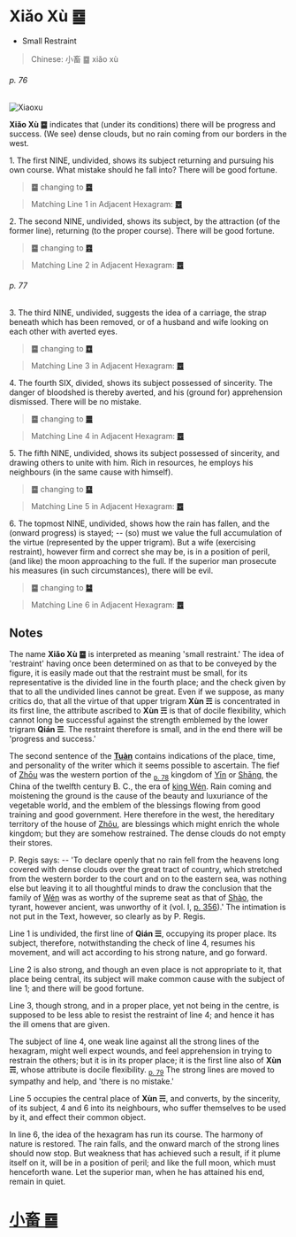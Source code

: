 # Xiǎo Xù ䷈

* Small Restraint

> Chinese: 小畜 ䷈ xiǎo xù

###### p. 76

![Xiaoxu](https://88o.io/wp-content/uploads/2018/09/09-e5b08fe7959cxiaoxu.jpg)

**Xiǎo Xù ䷈** indicates that (under its conditions) there will be progress and success. (We see) dense clouds, but no rain coming from our borders in the west.

1.<a name="9.1"></a> The first NINE, undivided, shows its subject returning and pursuing his own course. What mistake should he fall into? There will be good fortune.

> **䷈** changing to [**䷸**](e5b7bdxun.md)

> Matching Line 1 in Adjacent Hexagram: [**䷉**](e5b1a5lv.md#10.1)

2.<a name="9.2"></a> The second NINE, undivided, shows its subject, by the attraction (of the former line), returning (to the proper course). There will be good fortune.

> **䷈** changing to [**䷤**](e5aeb6e4babajiaren.md)

> Matching Line 2 in Adjacent Hexagram: [**䷉**](e5b1a5lv.md#10.2)

###### p. 77

3.<a name="9.3"></a> The third NINE, undivided, suggests the idea of a carriage, the strap beneath which has been removed, or of a husband and wife looking on each other with averted eyes.

> **䷈** changing to [**䷼**](e4b8ade5ad9azhongfu.md)

> Matching Line 3 in Adjacent Hexagram: [**䷉**](e5b1a5lv.md#10.3)

4.<a name="9.4"></a> The fourth SIX, divided, shows its subject possessed of sincerity. The danger of bloodshed is thereby averted, and his (ground for) apprehension dismissed. There will be no mistake.

> **䷈** changing to [**䷀**](e4b9beqian.md)

> Matching Line 4 in Adjacent Hexagram: [**䷉**](e5b1a5lv.md#10.4)

5.<a name="9.5"></a> The fifth NINE, undivided, shows its subject possessed of sincerity, and drawing others to unite with him. Rich in resources, he employs his neighbours (in the same cause with himself).

> **䷈** changing to [**䷙**](e5a4a7e89384daxu.md)

> Matching Line 5 in Adjacent Hexagram: [**䷉**](e5b1a5lv.md#10.5)

6.<a name="9.6"></a> The topmost NINE, undivided, shows how the rain has fallen, and the (onward progress) is stayed; -- (so) must we value the full accumulation of the virtue (represented by the upper trigram). But a wife (exercising restraint), however firm and correct she may be, is in a position of peril, (and like) the moon approaching to the full. If the superior man prosecute his measures (in such circumstances), there will be evil.

> **䷈** changing to [**䷄**](e99c80xu.md)

> Matching Line 6 in Adjacent Hexagram: [**䷉**](e5b1a5lv.md#10.6)

## Notes

The name **Xiǎo Xù ䷈** is interpreted as meaning 'small restraint.' The idea of 'restraint' having once been determined on as that to be conveyed by the figure,
it is easily made out that the restraint must be small, for its representative is the divided line in the fourth place; and the check given by that to all the undivided lines cannot be great. Even if we suppose, as many critics do, that all the virtue of that upper trigram **Xùn ☴** is concentrated in its first line, the attribute ascribed to **Xùn ☴** is that of docile flexibility, which cannot long be successful against the strength emblemed by the lower trigram **Qián ☰**. The restraint therefore is small, and in the end there will be 'progress and success.'

The second sentence of the [**Tuàn**](https://en.wikipedia.org/wiki/Ten_Wings) contains indications of the place, time, and personality of the writer which it seems possible to ascertain. The fief of [Zhōu](https://en.wikipedia.org/wiki/Zhou_dynasty) was the western portion of the <sub>[p. 78](e5b1a5lv.md#p-78)</sub> kingdom of [Yīn](https://en.wiktionary.org/wiki/殷代) or [Shāng](https://en.wikipedia.org/wiki/Shang_dynasty), the China of the twelfth century B. C., the era of [king Wén](https://en.wikipedia.org/wiki/King_Wen_of_Zhou). Rain coming and moistening the ground is the cause of the beauty and luxuriance of the vegetable world, and the emblem of the blessings flowing from good training and good government. Here therefore in the west, the hereditary territory of the house of [Zhōu](https://en.wikipedia.org/wiki/Zhou_dynasty), are blessings which might enrich the whole kingdom; but they are somehow restrained. The dense clouds do not empty their stores.

P. Regis says: -- 'To declare openly that no rain fell from the heavens long covered with dense clouds over the great tract of country, which stretched from the western border to the court and on to the eastern sea, was nothing else but leaving it to all thoughtful minds to draw the conclusion that the family of [Wén](https://en.wikipedia.org/wiki/King_Wen_of_Zhou) was as worthy of the supreme seat as that of [Shào](https://en.wikipedia.org/wiki/Duke_of_Shao), the tyrant, however ancient, was unworthy of it (vol. I, [p. 356](appendix03s1.md#p-356)).' The intimation is not put in the Text, however, so clearly as by P. Regis.

Line 1 is undivided, the first line of **Qián ☰**, occupying its proper place. Its subject, therefore, notwithstanding the check of line 4, resumes his movement, and will act according to his strong nature, and go forward.

Line 2 is also strong, and though an even place is not appropriate to it, that place being central, its subject will make common cause with the subject of line 1; and there will be good fortune.

Line 3, though strong, and in a proper place, yet not being in the centre, is supposed to be less able to resist the restraint of line 4; and hence it has the ill omens that are given.

The subject of line 4, one weak line against all the strong lines of the hexagram, might well expect wounds, and feel apprehension in trying to restrain the others; but it is in its proper place; it is the first line also of **Xùn ☴**, whose attribute is docile flexibility. <sub>[p. 79](e5b1a5lv.md#p-79)</sub> The strong lines are moved to sympathy and help, and 'there is no mistake.'

Line 5 occupies the central place of **Xùn ☴**, and converts, by the sincerity, of its subject, 4 and 6 into its neighbours, who suffer themselves to be used by it, and effect their common object.

In line 6, the idea of the hexagram has run its course. The harmony of nature is restored. The rain falls, and the onward march of the strong lines should now stop. But weakness that has achieved such a result, if it plume itself on it, will be in a position of peril; and like the full moon, which must henceforth wane. Let the superior man, when he has attained his end, remain in quiet.

# [小畜 ䷈](e5b08fe7959cxiaoxu_cn.md)
